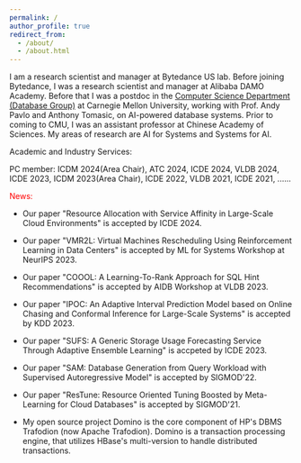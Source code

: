 ```yaml
---
permalink: /
author_profile: true
redirect_from: 
  - /about/
  - /about.html
---
```

I am a research scientist and manager at Bytedance US lab. Before joining Bytedance, I was a research scientist and manager at Alibaba DAMO Academy. Before that I was a postdoc in the [Computer Science Department (Database Group)](https://db.cs.cmu.edu/) at Carnegie Mellon University, working with Prof. Andy Pavlo and Anthony Tomasic, on AI-powered database systems. Prior to coming to CMU, I was an assistant professor at Chinese Academy of Sciences. My areas of research are AI for Systems and Systems for AI. 

Academic and Industry Services: 

PC member: ICDM 2024(Area Chair), ATC 2024, ICDE 2024, VLDB 2024, ICDE 2023, ICDM 2023(Area Chair), ICDE 2022, VLDB 2021, ICDE 2021, ......

<font color=red> News: </font>

- Our paper "Resource Allocation with Service Affinity in Large-Scale Cloud Environments" is accepted by ICDE 2024.

- Our paper "VMR2L: Virtual Machines Rescheduling Using Reinforcement Learning in Data Centers" is accepted by ML for Systems Workshop at NeurIPS 2023. 

- Our paper "COOOL: A Learning-To-Rank Approach for SQL Hint Recommendations" is accepted by AIDB Workshop at VLDB 2023.

- Our paper "IPOC: An Adaptive Interval Prediction Model based on Online Chasing and Conformal Inference for Large-Scale Systems" is accepted by KDD 2023.

- Our paper "SUFS: A Generic Storage Usage Forecasting Service Through Adaptive Ensemble Learning" is accpeted by ICDE 2023.

- Our paper "SAM: Database Generation from Query Workload with Supervised Autoregressive Model" is accepted by SIGMOD'22.

- Our paper "ResTune: Resource Oriented Tuning Boosted by Meta-Learning for Cloud Databases" is accepted by SIGMOD'21.

- My open source project Domino is the core component of HP's DBMS Trafodion (now Apache Trafodion). Domino is a transaction processing engine, that utilizes HBase's multi-version to handle distributed transactions.
